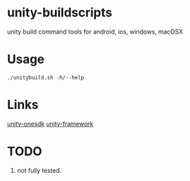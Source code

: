 # unity-buildscripts
unity build command tools for android, ios, windows, macOSX

# Usage
```
./unitybuild.sh -h/--help
```

# Links
[unity-onesdk](https://github.com/sric0880/unity-onesdk)
[unity-framework](https://github.com/sric0880/unity-framework)

# TODO
 1. not fully tested.